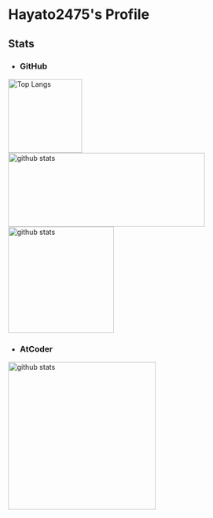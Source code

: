 # Hayato2475's Profile

## Stats

- ### GitHub
<p align="left"> 
  <a href="https://github.com/anuraghazra/github-readme-stats">
    <img alt="Top Langs" height="150px" src="https://github-readme-stats.vercel.app/api/top-langs/?username=hayato2475&layout=compact&count_private=true&show_icons=true&theme=merko" />
    <img alt="github stats" height="150px" width="400px" src="https://github-readme-stats.vercel.app/api?username=hayato2475&count_private=true&show_icons=true&theme=merko" />
  </a>
  <a href="https://github.com/vn7n24fzkq/github-profile-summary-cards">
    <img alt="github stats" height="215px" src="https://github-profile-summary-cards.vercel.app/api/cards/profile-details?username=hayato2475&count_private=true&show_icons=true&theme=merko" />
  </a>
</p>

- ### AtCoder
<p align="left" > 
  <a href="https://github.com/iwbc-mzk/atcoder-readme-stats">
    <img alt="github stats" height=300px src="https://atcoder-readme-stats.vercel.app/stats/Hayato2475?show_icons=true&show_history=1&theme=darcula" />
  </a>
</p>
